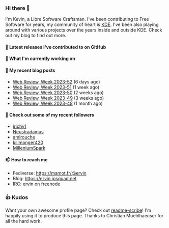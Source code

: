 ### Hi there 👋

I'm Kevin, a Libre Software Craftsman. I've been contributing to Free Software for years,
my community of heart is [KDE](https://kde.org). I've been also playing around with various
projects over the years inside and outside KDE. Check out my blog to find out more.

#### 🔭 Latest releases I've contributed to on GitHub


#### 🌱 What I'm currently working on


#### 📜 My recent blog posts

- [Web Review, Week 2023-52](https://ervin.ipsquad.net/blog/2023/12/29/web-review-week-2023-52/) (6 days ago)
- [Web Review, Week 2023-51](https://ervin.ipsquad.net/blog/2023/12/22/web-review-week-2023-51/) (1 week ago)
- [Web Review, Week 2023-50](https://ervin.ipsquad.net/blog/2023/12/15/web-review-week-2023-50/) (2 weeks ago)
- [Web Review, Week 2023-49](https://ervin.ipsquad.net/blog/2023/12/08/web-review-week-2023-49/) (3 weeks ago)
- [Web Review, Week 2023-48](https://ervin.ipsquad.net/blog/2023/12/01/web-review-week-2023-48/) (1 month ago)

#### 👯 Check out some of my recent followers

- [jrichy1](https://github.com/jrichy1)
- [Neustradamus](https://github.com/Neustradamus)
- [amirouche](https://github.com/amirouche)
- [killmonger420](https://github.com/killmonger420)
- [MilleniumSpark](https://github.com/MilleniumSpark)

#### 📫 How to reach me

- Fediverse: https://mamot.fr/@ervin
- Blog: https://ervin.ipsquad.net
- IRC: ervin on freenode

### 👍 Kudos

Want your own awesome profile page? Check out [readme-scribe](https://github.com/muesli/readme-scribe)!
I'm happily using it to produce this page. Thanks to Christian Muehlhaeuser for all the hard work.

